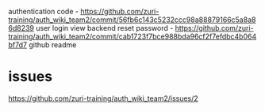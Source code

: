 authentication code - https://github.com/zuri-training/auth_wiki_team2/commit/56fb6c143c5232ccc98a88879166c5a8a86d8239
user
login view backend
reset password - https://github.com/zuri-training/auth_wiki_team2/commit/cab1723f7bce988bda96cf2f7efdbc4b064bf7d7
github readme 

# issues 
https://github.com/zuri-training/auth_wiki_team2/issues/2
